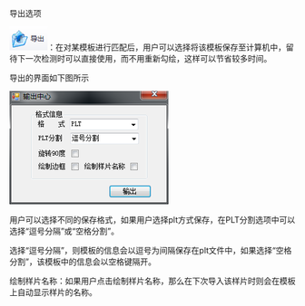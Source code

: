 导出选项

![](/assets/导出按钮.png)：在对某模板进行匹配后，用户可以选择将该模板保存至计算机中，留待下一次检测时可以直接使用，而不用重新勾绘，这样可以节省较多时间。

导出的界面如下图所示

![](/assets/导出按钮界面.png)

用户可以选择不同的保存格式，如果用户选择plt方式保存，在PLT分割选项中可以选择“逗号分隔”或“空格分割”。

选择“逗号分隔”，则模板的信息会以逗号为间隔保存在plt文件中，如果选择“空格分割”，该模板中的信息会以空格键隔开。

绘制样片名称：如果用户点击绘制样片名称，那么在下次导入该样片时则会在模板上自动显示样片的名称。

